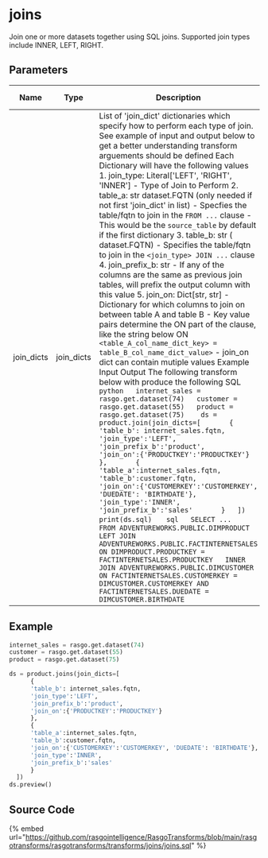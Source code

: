 

# joins

Join one or more datasets together using SQL joins. Supported join types include INNER, LEFT, RIGHT.


## Parameters

|    Name    |    Type    |                                                                                                                                                                                                                                                                                                                                                                                                                                                                                                                                                                                                                                                                                                                                                                                                                                                                                                                                                                                                                                                                       Description                                                                                                                                                                                                                                                                                                                                                                                                                                                                                                                                                                                                                                                                                                                                                                                                                                                                                                                                                                                                                                                                        | Is Optional |
| ---------- | ---------- | -------------------------------------------------------------------------------------------------------------------------------------------------------------------------------------------------------------------------------------------------------------------------------------------------------------------------------------------------------------------------------------------------------------------------------------------------------------------------------------------------------------------------------------------------------------------------------------------------------------------------------------------------------------------------------------------------------------------------------------------------------------------------------------------------------------------------------------------------------------------------------------------------------------------------------------------------------------------------------------------------------------------------------------------------------------------------------------------------------------------------------------------------------------------------------------------------------------------------------------------------------------------------------------------------------------------------------------------------------------------------------------------------------------------------------------------------------------------------------------------------------------------------------------------------------------------------------------------------------------------------------------------------------------------------------------------------------------------------------------------------------------------------------------------------------------------------------------------------------------------------------------------------------------------------------------------------------------------------------------------------------------------------------------------------------------------------------------------------------------------------------------------------------- | ----------- |
| join_dicts | join_dicts | List of 'join_dict' dictionaries which specify how to perform each type of join.  See example of input and output below to get a better understanding transform arguements should be defined  Each Dictionary will have the following values   1. join_type: Literal['LEFT', 'RIGHT', 'INNER']     - Type of Join to Perform   2. table_a: str dataset.FQTN (only needed if not first 'join_dict' in list)      - Specfies the table/fqtn to join in the `FROM ...` clause      - This would be the `source_table` by default if the first dictionary   3. table_b: str  ( dataset.FQTN)     - Specifies the table/fqtn to join in the `<join_type> JOIN ...` clause   4. join_prefix_b: str     - If any of the columns are the same as previous join tables, will prefix the        output column with this value   5. join_on: Dict[str, str]     - Dictionary for which columns to join on between table A and table B     - Key value pairs determine the ON part of the clause, like the string below       ON `<table_A_col_name_dict_key> = table_B_col_name_dict_value>`     - join_on dict can contain mutiple values    Example Input Output    The following transform below with produce the following SQL     ```python   internet_sales = rasgo.get.dataset(74)   customer = rasgo.get.dataset(55)   product = rasgo.get.dataset(75)    ds = product.join(join_dicts=[       {       'table_b': internet_sales.fqtn,       'join_type':'LEFT',       'join_prefix_b':'product',       'join_on':{'PRODUCTKEY':'PRODUCTKEY'}       },       {       'table_a':internet_sales.fqtn,       'table_b':customer.fqtn,       'join_on':{'CUSTOMERKEY':'CUSTOMERKEY', 'DUEDATE': 'BIRTHDATE'},       'join_type':'INNER',       'join_prefix_b':'sales'       }   ])   print(ds.sql)   ```    ```sql   SELECT ...   FROM ADVENTUREWORKS.PUBLIC.DIMPRODUCT   LEFT JOIN ADVENTUREWORKS.PUBLIC.FACTINTERNETSALES   ON DIMPRODUCT.PRODUCTKEY = FACTINTERNETSALES.PRODUCTKEY   INNER JOIN ADVENTUREWORKS.PUBLIC.DIMCUSTOMER   ON FACTINTERNETSALES.CUSTOMERKEY = DIMCUSTOMER.CUSTOMERKEY AND FACTINTERNETSALES.DUEDATE = DIMCUSTOMER.BIRTHDATE   ```  |             |


## Example

```python
internet_sales = rasgo.get.dataset(74)
customer = rasgo.get.dataset(55)
product = rasgo.get.dataset(75)

ds = product.joins(join_dicts=[
      {
      'table_b': internet_sales.fqtn,
      'join_type':'LEFT',
      'join_prefix_b':'product',
      'join_on':{'PRODUCTKEY':'PRODUCTKEY'}
      },
      {
      'table_a':internet_sales.fqtn,
      'table_b':customer.fqtn,
      'join_on':{'CUSTOMERKEY':'CUSTOMERKEY', 'DUEDATE': 'BIRTHDATE'},
      'join_type':'INNER',
      'join_prefix_b':'sales'
      }
  ])
ds.preview()
```

## Source Code

{% embed url="https://github.com/rasgointelligence/RasgoTransforms/blob/main/rasgotransforms/rasgotransforms/transforms/joins/joins.sql" %}

